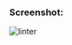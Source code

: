 ### Screenshot:
![linter](https://user-images.githubusercontent.com/71627585/151963464-bdb24eb5-f9d9-4596-8b7a-2e3fdf1d5e2d.png)
